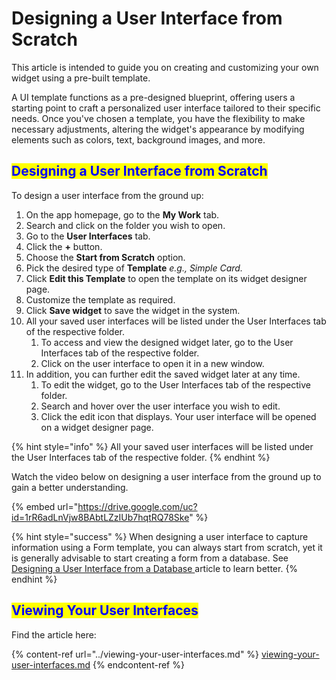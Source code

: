 # Designing a User Interface from Scratch

This article is intended to guide you on creating and customizing your own widget using a pre-built template.

A UI template functions as a pre-designed blueprint, offering users a starting point to craft a personalized user interface tailored to their specific needs. Once you've chosen a template, you have the flexibility to make necessary adjustments, altering the widget's appearance by modifying elements such as colors, text, background images, and more.

## <mark style="color:blue;">Designing a User Interface from Scratch</mark>

To design a user interface from the ground up:

1. On the app homepage, go to the **My Work** tab.
2. Search and click on the folder you wish to open.
3. Go to the **User Interfaces** tab.
4. Click the **+** button.
5. Choose the **Start from Scratch** option.
6. Pick the desired type of **Template** _e.g., Simple Card._
7. Click **Edit this Template** to open the template on its widget designer page.
8. Customize the template as required.
9. Click **Save widget** to save the widget in the system.
10. All your saved user interfaces will be listed under the User Interfaces tab of the respective folder.
    1. To access and view the designed widget later, go to the User Interfaces tab of the respective folder.
    2. Click on the user interface to open it in a new window.
11. In addition, you can further edit the saved widget later at any time.
    1. To edit the widget, go to the User Interfaces tab of the respective folder.
    2. Search and hover over the user interface you wish to edit.
    3. Click the edit icon that displays. Your user interface will be opened on a widget designer page.



{% hint style="info" %}
All your saved user interfaces will be listed under the User Interfaces tab of the respective folder.
{% endhint %}

Watch the video below on designing a user interface from the ground up to gain a better understanding.

{% embed url="https://drive.google.com/uc?id=1rR6adLnVjw8BAbtLZzIUb7hqtRQ78Ske" %}



{% hint style="success" %}
When designing a user interface to capture information using a Form template, you can always start from scratch, yet it is generally advisable to start creating a form from a database. See [Designing a User Interface from a Database ](designing-a-user-interface-from-a-database.md)article to learn better.
{% endhint %}

## <mark style="color:blue;">Viewing Your User Interfaces</mark>

Find the article here:

{% content-ref url="../viewing-your-user-interfaces.md" %}
[viewing-your-user-interfaces.md](../viewing-your-user-interfaces.md)
{% endcontent-ref %}

